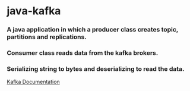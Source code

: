 # java-kafka
### A java application in which a producer class creates topic, partitions and replications. 
### Consumer class reads data from the kafka brokers.
### Serializing string to bytes and deserializing to read the data.
[Kafka Documentation](https://kafka.apache.org/documentation/)

